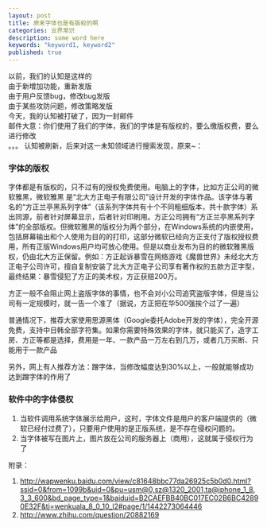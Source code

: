 ```yaml
---
layout: post
title: 原来字体也是有版权的啊
categories: 业界常识
description: some word here
keywords: "keyword1, keyword2"
published: true
---
```



以前，我们的认知是这样的  
由于新增加功能，重新发版  
由于用户反馈bug，修改bug发版  
由于某些攻防问题，修改策略发版  
今天，我的认知被打破了，因为一封邮件  
邮件大意：你们使用了我们的字体，我们的字体是有版权的，要么缴版权费，要么进行修改  
。。。
认知被刷新，后来对这一未知领域进行搜索发现，原来~：  


### 字体的版权

字体都是有版权的，只不过有的授权免费使用。电脑上的字体，比如方正公司的微软雅黑，微软雅黑 是“北大方正电子有限公司”设计开发的字体作品。该字体与著名的“方正兰亭黑系列字体”（该系列字体共有十个不同粗细版本，共十款字体）系出同源，前者针对屏幕显示，后者针对印刷用。方正公司拥有“方正兰亭黑系列字体”的全部版权。但微软雅黑的版权分为两个部分，在Windows系统的内嵌使用，包括屏幕输出和个人使用为目的的打印，这部分微软已经向方正支付了版权授权费用，所有正版Windows用户均可放心使用。但是以商业发布为目的的微软雅黑版权，仍由北大方正保留。例如：方正起诉暴雪在网络游戏《魔兽世界》未经北大方正电子公司许可，擅自复制安装了北大方正电子公司享有著作权的五款方正字型，最终结果：暴雪侵犯了方正的美术权，方正获赔200万。 


方正一般不会阻止网上盗版字体的事情，也不会对小公司追究盗版字体，但是当公司有一定规模时，就一告一个准了（据说，方正把在华500强挨个过了一遍）  


普通情况下，推荐大家使用思源黑体（Google委托Adobe开发的字体），完全开源免费，支持中日韩全部字符集。如果你需要特殊效果的字体，就只能买了，造字工房、方正等都是选择，费用是一年、一款产品一万左右到几万，或者几万买断、只能用于一款产品


另外，网上有人推荐方法：蹭字体，当修改幅度达到30%以上，一般就能够成功达到蹭字体的作用了


### 软件中的字体侵权

1. 当软件调用系统字体展示给用户，这时，字体文件是用户的客户端提供的（微软已经付过费了），只要用户使用的是正版系统，是不存在侵权问题的。
2. 当字体被写在图片上，图片放在公司的服务器上（商用），这就属于侵权行为了


附录：

1. <http://wapwenku.baidu.com/view/c81648bbc77da26925c5b0d0.html?ssid=0&from=1099b&uid=0&pu=usm@0,sz@1320_2001,ta@iphone_1_8.3_3_600&bd_page_type=1&baiduid=B2CAEFBB40BC017EC02B6BC42890E32F&tj=wenkuala_8_0_10_l2#page/1/1442273064446>
2. <http://www.zhihu.com/question/20882169>
